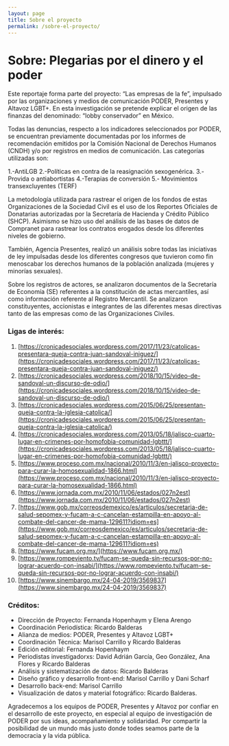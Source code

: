 ```yaml
---
layout: page
title: Sobre el proyecto
permalink: /sobre-el-proyecto/
---
```


# Sobre: Plegarias por el dinero y el poder

Este reportaje forma parte del proyecto: “Las empresas de la fe”, impulsado por las organizaciones y medios de comunicación PODER, Presentes y Altavoz LGBT+. En esta investigación se pretende explicar el origen de las finanzas del denominado: “lobby conservador” en México.

Todas las denuncias, respecto a los indicadores seleccionados por PODER, se encuentran previamente documentadas por los informes de recomendación emitidos por la Comisión Nacional de Derechos Humanos (CNDH) y/o por registros en medios de comunicación. Las categorías utilizadas son:

1.-AntiLGB
2.-Políticas en contra de la reasignación sexogenérica.
3.-Provida o antiabortistas
4.-Terapias de conversión
5.- Movimientos transexcluyentes (TERF)

La metodología utilizada para rastrear el origen de los fondos de estas Organizaciones de la Sociedad Civil es el uso de los Reportes Oficiales de Donatarias autorizadas por la Secretaría de Hacienda y Crédito Público (SHCP). Asimismo se hizo uso del análisis de las bases de datos de Compranet para rastrear los contratos erogados desde los diferentes niveles de gobierno.

También, Agencia Presentes, realizó un análisis sobre todas las iniciativas de ley impulsadas desde los diferentes congresos que tuvieron como fin menoscabar los derechos humanos de la población analizada (mujeres y minorías sexuales).

Sobre los registros de actores, se analizaron documentos de la Secretaría de Economía (SE) referentes a la constitución de actas mercantiles, así como información referente al Registro Mercantil. Se analizaron constituyentes, accionistas e integrantes de las diferentes mesas directivas tanto de las empresas como de las Organizaciones Civiles.


### Ligas de interés:

1. [https://cronicadesociales.wordpress.com/2017/11/23/catolicas-presentara-queja-contra-juan-sandoval-iniguez/](https://cronicadesociales.wordpress.com/2017/11/23/catolicas-presentara-queja-contra-juan-sandoval-iniguez/)
2. [https://cronicadesociales.wordpress.com/2018/10/15/video-de-sandoval-un-discurso-de-odio/](https://cronicadesociales.wordpress.com/2018/10/15/video-de-sandoval-un-discurso-de-odio/)
3. [https://cronicadesociales.wordpress.com/2015/06/25/presentan-queja-contra-la-iglesia-catolica/](https://cronicadesociales.wordpress.com/2015/06/25/presentan-queja-contra-la-iglesia-catolica/)
4. [https://cronicadesociales.wordpress.com/2013/05/18/jalisco-cuarto-lugar-en-crimenes-por-homofobia-comunidad-lgbttt/](https://cronicadesociales.wordpress.com/2013/05/18/jalisco-cuarto-lugar-en-crimenes-por-homofobia-comunidad-lgbttt/)
5. [https://www.proceso.com.mx/nacional/2010/11/3/en-jalisco-proyecto-para-curar-la-homosexualidad-1866.html](https://www.proceso.com.mx/nacional/2010/11/3/en-jalisco-proyecto-para-curar-la-homosexualidad-1866.html)
6. [https://www.jornada.com.mx/2010/11/06/estados/027n2est](https://www.jornada.com.mx/2010/11/06/estados/027n2est)
7. [https://www.gob.mx/correosdemexico/es/articulos/secretaria-de-salud-sepomex-y-fucam-a-c-cancelan-estampilla-en-apoyo-al-combate-del-cancer-de-mama-129611?idiom=es](https://www.gob.mx/correosdemexico/es/articulos/secretaria-de-salud-sepomex-y-fucam-a-c-cancelan-estampilla-en-apoyo-al-combate-del-cancer-de-mama-129611?idiom=es)
8. [https://www.fucam.org.mx/](https://www.fucam.org.mx/)
9. [https://www.rompeviento.tv/fucam-se-queda-sin-recursos-por-no-lograr-acuerdo-con-insabi/](https://www.rompeviento.tv/fucam-se-queda-sin-recursos-por-no-lograr-acuerdo-con-insabi/)
10. [https://www.sinembargo.mx/24-04-2019/3569837](https://www.sinembargo.mx/24-04-2019/3569837)

### Créditos:
- Dirección de Proyecto: Fernanda Hopenhaym y Elena Arengo
- Coordinación Periodística: Ricardo Balderas
- Alianza de medios: PODER, Presentes y Altavoz LGBT+
- Coordinación Técnica: Marisol Carrillo y Ricardo Balderas
- Edición editorial: Fernanda Hopenhaym
- Periodistas investigadorxs: David Adrián García, Geo González, Ana Flores y Ricardo Balderas
- Análisis y sistematización de datos: Ricardo Balderas
- Diseño gráfico y desarrollo front-end: Marisol Carrillo y Dani Scharf
- Desarrollo back-end: Marisol Carrillo
- Visualización de datos y material fotográfico: Ricardo Balderas.

Agradecemos a los equipos de PODER, Presentes y Altavoz por confiar en el desarrollo de este proyecto, en especial al equipo de investigación de PODER por sus ideas, acompañamiento y solidaridad. Por compartir la posibilidad de un mundo más justo donde todes seamos parte de la democracia y la vida pública.



















